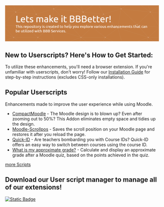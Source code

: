 ![Header](images/header.png)

## New to Userscripts? Here's How to Get Started:

To utilize these enhancements, you'll need a browser extension. If you're unfamiliar with userscripts, don't worry! Follow our [Installation Guide](https://github.com/BBBaden-Moodle-userscripts/userscript-installation-guide/blob/main/README.md) for step-by-step instructions (excludes CSS-only installations).

## Popular Userscripts

Enhancements made to improve the user experience while using Moodle.

- [CompactMoodle](https://github.com/Hutch79/CompactMoodle) - The Moodle design is to blown up? Even after zooming out to 50%? This Addon eliminates empty space and tidies up the design.
- [Moodle-Scrollpos](https://github.com/BBBelektronik/moodle-scrollpos) - Saves the scroll position on your Moodle page and restores it after you reload the page.
- [Quick-ID](https://github.com/BBBaden-Moodle-userscripts/quick-ID) - Are teachers bombarding you with Course IDs? Quick-ID offers an easy way to switch between courses using the course ID.
- [What is my approximate grade?](https://github.com/BBBaden-Moodle-userscripts/What-is-my-approximate-grade) - Calculate and display an approximate grade after a Moodle quiz, based on the points achieved in the quiz.

[more Scripts](https://github.com/BBBaden-Moodle-userscripts/BBBaden-Moodle/blob/main/AllProjects.md)

## Download our User script manager to manage all of our extensions!

[![Static Badge](https://img.shields.io/badge/Install-Script-dark_green?style=for-the-badge&color=dark_green)](https://github.com/BBBaden-Moodle-userscripts/BBBUserScriptManager)
